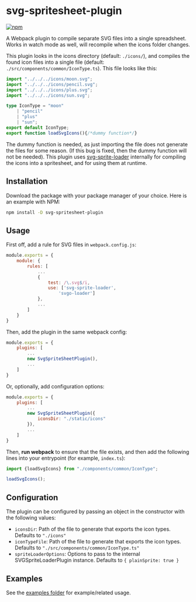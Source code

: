# svg-spritesheet-plugin
[![npm](https://img.shields.io/npm/v/svg-spritesheet-plugin.svg)](https://www.npmjs.com/package/svg-spritesheet-plugin)

A Webpack plugin to compile separate SVG files into a single spreadsheet. Works in watch mode as well, will recompile when the icons folder changes.

This plugin looks in the icons directory (default: `./icons/`), and compiles the found icon files into a single file (default: `./src/components/common/IconType.ts`). This file looks like this:
```ts
import "../../../icons/moon.svg";
import "../../../icons/pencil.svg";
import "../../../icons/plus.svg";
import "../../../icons/sun.svg";

type IconType = "moon"
    | "pencil"
    | "plus"
    | "sun";
export default IconType;
export function loadSvgIcons(){/*dummy function*/}
```
The dummy function is needed, as just importing the file does not generate the files for some reason. (If this bug is fixed, then the dummy function will not be needed).
This plugin uses [svg-sprite-loader](https://github.com/JetBrains/svg-sprite-loader/) internally for compiling the icons into a spritesheet, and for using them at runtime.


## Installation
Download the package with your package manager of your choice. Here is an example with NPM:
```sh
npm install -D svg-spritesheet-plugin
```

## Usage
First off, add a rule for SVG files in `webpack.config.js`:
```js
module.exports = {
    module: {
        rules: [
            ...
            {
                test: /\.svg$/i,
                use: ['svg-sprite-loader',
                    'svgo-loader']
            },
            ...
        ]
    }
}
```
Then, add the plugin in the same webpack config:
```js
module.exports = {
    plugins: [
        ...
        new SvgSpriteSheetPlugin(),
        ...
    ]
}
```
Or, optionally, add configuration options:
```js
module.exports = {
    plugins: [
        ...
        new SvgSpriteSheetPlugin({
            iconsDir: "./static/icons"
        }),
        ...
    ]
}
```

Then, **run webpack** to ensure that the file exists, and then add the following lines into your entrypoint (for example, `index.ts`):
```ts
import {loadSvgIcons} from "./components/common/IconType";

loadSvgIcons();
```



## Configuration
The plugin can be configured by passing an object in the constructor with the following values:
- `iconsDir`: Path of the file to generate that exports the icon types. Defaults to `"./icons"`
- `iconTypeFile`: Path of the file to generate that exports the icon types. Defaults to `"./src/components/common/IconType.ts"`
- `spriteLoaderOptions`: Options to pass to the internal SVGSpriteLoaderPlugin instance. Defaults to `{ plainSprite: true }`

## Examples
See the [examples folder](examples) for example/related usage.
